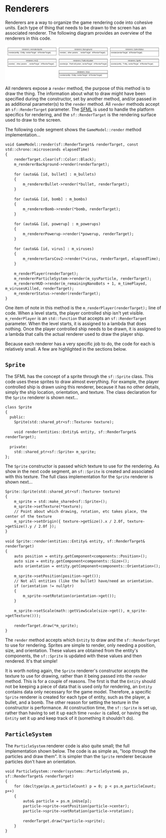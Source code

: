 # Renderers

Renderers are a way to organize the game rendering code into cohesive units.  Each type of thing that needs to be drawn to the screen has an associated renderer.  The following diagram provides an overview of the renderers in this code.

![Renderers Diagram](https://github.com/ProfPorkins/Coronavirus-NanoForce/blob/trunk/docs/images/Renderers.png)

All renderers expose a `render` method, the purpose of this method is to draw the thing.  The information about what to draw might have been specified during the constructor, set by another method, and/or passed in as additional parameter(s) to the `render` method.  All `render` methods accept an `sf::RenderTarget` parameter.  The [SFML](https://www.sfml-dev.org/) is used to handle the platform specifics for rendering, and the `sf::RenderTarget` is the rendering surface used to draw to the screen.

The following code segment shows the `GameModel::render` method implementation...

    void GameModel::render(sf::RenderTarget& renderTarget, const std::chrono::microseconds elapsedTime)
    {
        renderTarget.clear(sf::Color::Black);
        m_rendererBackground->render(renderTarget);

        for (auto&& [id, bullet] : m_bullets)
        {
            m_rendererBullet->render(*bullet, renderTarget);
        }

        for (auto&& [id, bomb] : m_bombs)
        {
            m_rendererBomb->render(*bomb, renderTarget);
        }

        for (auto&& [id, powerup] : m_powerups)
        {
            m_rendererPowerup->render(*powerup, renderTarget);
        }

        for (auto&& [id, virus] : m_viruses)
        {
            m_rendererSarsCov2->render(*virus, renderTarget, elapsedTime);
        }

        m_renderPlayer(renderTarget);
        m_rendererParticleSystem->render(m_sysParticle, renderTarget);
        m_rendererHUD->render(m_remainingNanoBots + 1, m_timePlayed, m_virusesKilled, renderTarget);
        m_rendererStatus->render(renderTarget);
    }

One item of note in this method is the `m_renderPlayer(renderTarget);` line of code.  When a level starts, the player controlled ship isn't yet visible.  `m_renderPlayer` is an `std::function` that accepts an `sf::RenderTarget` parameter.  When the level starts, it is assigned to a lambda that does nothing.  Once the player controlled ship needs to be drawn, it is assigned to a lambda that calls the actual renderer used to draw the player ship.

Because each renderer has a very specific job to do, the code for each is relatively small.  A few are highlighted in the sections below.

## `Sprite`

The SFML has the concept of a sprite through the `sf::Sprite` class.  This code uses these sprites to draw almost everything. For example, the player controlled ship is drawn using this renderer, because it has no other details, simply the ship location, orientation, and texture.  The class declaration for the `Sprite` renderer is shown next...

    class Sprite
    {
      public:
        Sprite(std::shared_ptr<sf::Texture> texture);

        void render(entities::Entity& entity, sf::RenderTarget& renderTarget);

      private:
        std::shared_ptr<sf::Sprite> m_sprite;
    };

The `Sprite` constructor is passed which texture to use for the rendering.  As show in the next code segment, an `sf::Sprite` is created and associated with this texture.  The full class implementation for the `Sprite` renderer is shown next...

    Sprite::Sprite(std::shared_ptr<sf::Texture> texture)
    {
        m_sprite = std::make_shared<sf::Sprite>();
        m_sprite->setTexture(*texture);
        // Point about which drawing, rotation, etc takes place, the center of the texture
        m_sprite->setOrigin({ texture->getSize().x / 2.0f, texture->getSize().y / 2.0f });
    }

    void Sprite::render(entities::Entity& entity, sf::RenderTarget& renderTarget)
    {
        auto position = entity.getComponent<components::Position>();
        auto size = entity.getComponent<components::Size>();
        auto orientation = entity.getComponent<components::Orientation>();

        m_sprite->setPosition(position->get());
        // Not all entities (like the bullet) have/need an orientation.
        if (orientation != nullptr)
        {
            m_sprite->setRotation(orientation->get());
        }

        m_sprite->setScale(math::getViewScale(size->get(), m_sprite->getTexture()));

        renderTarget.draw(*m_sprite);
    }

The `render` method accepts which `Entity` to draw and the `sf::RenderTarget` to use for rendering.  Sprites are simple to render, only needing a position, size, and orientation.  These values are obtained from the entity's components, the `sf::Sprite` is updated with these values and then rendered.  It's that simple!

It is worth noting again, the `Sprite` renderer's constructor accepts the texture to use for drawing, rather than it being passed into the `render` method.  This is for a couple of reasons.  The first is that the `Entity` should not be keeping a piece of data that is used only for rendering, an `Entity` contains data only necessary for the game model.  Therefore, a specific `Sprite` renderer is created for each type of entity, such as the player, a bullet, and a bomb.  The other reason for setting the texture in the constructor is performance.  At construction time, the `sf::Sprite` is set up, rather than having to set it up each time `render` is called, or having the `Entity` set it up and keep track of it (something it shouldn't do).

## `ParticleSystem`

The `ParticleSystem` renderer code is also quite small; the full implementation shown below.  The code is as simple as, "loop through the particles and draw them".  It is simpler than the `Sprite` renderer because particles don't have an orientation.

    void ParticleSystem::render(systems::ParticleSystem& ps, sf::RenderTarget& renderTarget)
    {
        for (decltype(ps.m_particleCount) p = 0; p < ps.m_particleCount; p++)
        {
            auto& particle = ps.m_inUse[p];
            particle->sprite->setPosition(particle->center);
            particle->sprite->setRotation(particle->rotation);

            renderTarget.draw(*particle->sprite);
        }
    }

